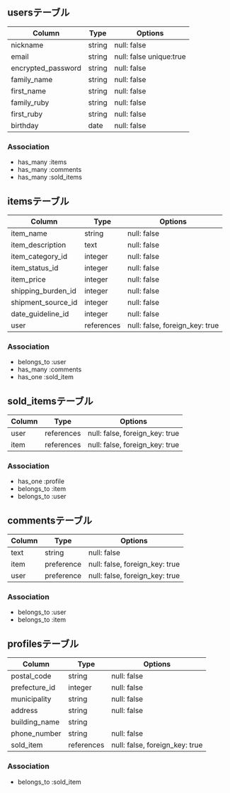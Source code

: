 ## usersテーブル

| Column             | Type    | Options                 |
| ------------------ | ------- | ----------------------- |
| nickname           | string  | null: false             |
| email              | string  | null: false unique:true |
| encrypted_password | string  | null: false             |
| family_name        | string  | null: false             |
| first_name         | string  | null: false             |
| family_ruby        | string  | null: false             |
| first_ruby         | string  | null: false             |
| birthday           | date    | null: false             |

### Association

- has_many :items
- has_many :comments
- has_many :sold_items


## itemsテーブル

| Column             | Type       | Options                        |
| ------------------ | ---------- | ------------------------------ |
| item_name          | string     | null: false                    |
| item_description   | text       | null: false                    |
| item_category_id   | integer    | null: false                    |
| item_status_id     | integer    | null: false                    |
| item_price         | integer    | null: false                    |
| shipping_burden_id | integer    | null: false                    |
| shipment_source_id | integer    | null: false                    |
| date_guideline_id  | integer    | null: false                    |
| user               | references | null: false, foreign_key: true |

### Association

- belongs_to :user
- has_many :comments
- has_one :sold_item

## sold_itemsテーブル

| Column            | Type       | Options                        |
| ----------------- | ---------- | ------------------------------ |
| user              | references | null: false, foreign_key: true |
| item              | references | null: false, foreign_key: true |

### Association

- has_one :profile
- belongs_to :item
- belongs_to :user


## commentsテーブル

| Column     | Type       | Options                        |
| ---------- | ---------- | ------------------------------ |
| text       | string     | null: false                    |
| item       | preference | null: false, foreign_key: true |
| user       | preference | null: false, foreign_key: true |


### Association

- belongs_to :user
- belongs_to :item


## profilesテーブル

| Column            | Type       | Options                        |
| ----------------- | ---------- | ------------------------------ |
| postal_code       | string     | null: false                    |
| prefecture_id     | integer    | null: false                    |
| municipality      | string     | null: false                    |
| address           | string     | null: false                    |
| building_name     | string     |                                |
| phone_number      | string     | null: false                    |
| sold_item         | references | null: false, foreign_key: true |

### Association

- belongs_to :sold_item
